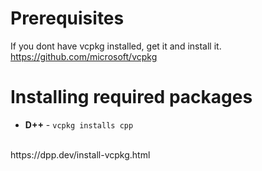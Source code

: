 # Prerequisites
If you dont have vcpkg installed, get it and install it.
<br>
https://github.com/microsoft/vcpkg
# Installing required packages
- **D++** - `vcpkg installs cpp`
<br>
https://dpp.dev/install-vcpkg.html
